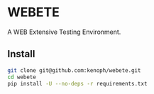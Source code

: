 # WEBETE

A WEB Extensive Testing Environment.

## Install

```bash
git clone git@github.com:kenoph/webete.git
cd webete
pip install -U --no-deps -r requirements.txt
```

